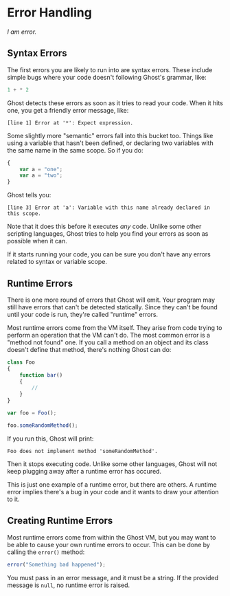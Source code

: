 # Error Handling

_I am error._

## Syntax Errors
The first errors you are likely to run into are syntax errors. These include simple bugs where your code doesn't following Ghost's grammar, like:

```javascript
1 + * 2
```

Ghost detects these errors as soon as it tries to read your code. When it hits one, you get a friendly error message, like:

```
[line 1] Error at '*': Expect expression.
```

Some slightly more "semantic" errors fall into this bucket too. Things like using a variable that hasn't been defined, or declaring two variables with the same name in the same scope. So if you do:

```javascript
{
    var a = "one";
    var a = "two";
}
```

Ghost tells you:

```
[line 3] Error at 'a': Variable with this name already declared in this scope.
```

Note that it does this before it executes _any_ code. Unlike some other scripting languages, Ghost tries to help you find your errors as soon as possible when it can.

If it starts running your code, you can be sure you don't have any errors related to syntax or variable scope.

## Runtime Errors
There is one more round of errors that Ghost will emit. Your program may still have errors that can't be detected statically. Since they can't be found until your code is run, they're called "runtime" errors.

Most runtime errors come from the VM itself. They arise from code trying to perform an operation that the VM can't do. The most common error is a "method not found" one. If you call a method on an object and its class doesn't define that method, there's nothing Ghost can do:

```javascript
class Foo
{
    function bar()
    {
        //
    }
}

var foo = Foo();

foo.someRandomMethod();
```

If you run this, Ghost will print:

```
Foo does not implement method 'someRandomMethod'.
```

Then it stops executing code. Unlike some other languages, Ghost will not keep plugging away after a runtime error has occured.

This is just one example of a runtime error, but there are others. A runtime error implies there's a bug in your code and it wants to draw your attention to it.

## Creating Runtime Errors
Most runtime errors come from within the Ghost VM, but you may want to be able to cause your own runtime errors to occur. This can be done by calling the `error()` method:

```javascript
error("Something bad happened");
```

You must pass in an error message, and it must be a string. If the provided message is `null`, no runtime error is raised.